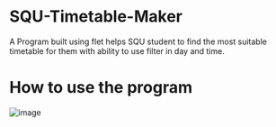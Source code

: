 # SQU-Timetable-Maker
A Program built using flet helps SQU student to find the most suitable timetable for them with ability to use filter in day and time.

# How to use the program
![image](https://github.com/Mohammed-Alabri/SQU-Timetable-Maker/assets/54262813/18eb2866-ce8b-4fc7-84ab-0a54a1780cf2)
